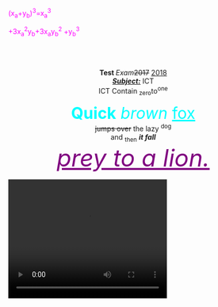 <html>
<head>
</head>
<body background="/storage/emulated/0/Android/media/com.whatsapp/WhatsApp/Media/WhatsApp 
Images/IMG-20230601-WA0001.jpg">
<br><br>
<p>
<font color="Fuchsia">
(x<sub>a</sub>+y<sub>b</sub>)<sup>3</sup>=x<sub>a</sub><sup>3</sup>

+3x<sub>a</sub><sup>2</sup>y<sub>b</sub>+3x<sub>a</sub>y<sub>b</sub><sup>2</sup>
+y<sub>b</sub><sup>3</sup>
</font>
</p>
<br><br>
<p align="center">
<b>Test </b><i>Exam</i><strike>2017</strike> <ins>2018</ins>
<br><strong><em><ins>Subject:</ins></em></strong> ICT<br>
ICT Contain <sub>zero</sub>to<sup>one</sup>
<p align="center">
<font size ="6"color="Aqua">	
<strong>Quick</strong> <em>brown</em> <ins>fox</ins></font>
 <br>
<strike>jumps over</strike> the lazy <sup>dog</sup><br>
and <sub>then</sub> <strong> <em>it fall</em></strong>
<br> <font color="purple"size="50"><em><ins>prey to a lion.</ins></em>
</p>
 <video width="320" height="240" controls>
<source src="1.Introduction - IELTS Course by Munzereen Shahid.mp4">
</video>
</body>
</html>
